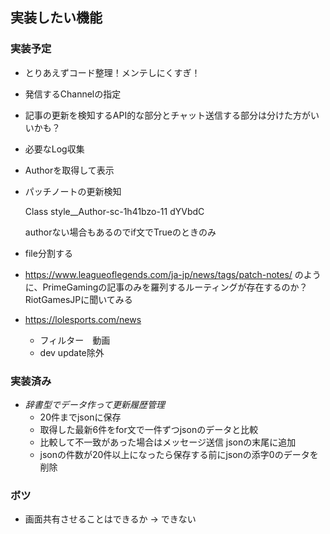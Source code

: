 ## 実装したい機能
### 実装予定
* とりあえずコード整理！メンテしにくすぎ！
* 発信するChannelの指定
* 記事の更新を検知するAPI的な部分とチャット送信する部分は分けた方がいいかも？
* 必要なLog収集
* Authorを取得して表示
* パッチノートの更新検知
  
  Class style__Author-sc-1h41bzo-11 dYVbdC

  authorない場合もあるのでif文でTrueのときのみ
* file分割する
* https://www.leagueoflegends.com/ja-jp/news/tags/patch-notes/ のように、PrimeGamingの記事のみを羅列するルーティングが存在するのか？RiotGamesJPに聞いてみる
* https://lolesports.com/news
  * フィルター　動画
  * dev update除外


### 実装済み
* _辞書型でデータ作って更新履歴管理_
  * 20件までjsonに保存
  * 取得した最新6件をfor文で一件ずつjsonのデータと比較
  * 比較して不一致があった場合はメッセージ送信 jsonの末尾に追加
  * jsonの件数が20件以上になったら保存する前にjsonの添字0のデータを削除

### ボツ
* 画面共有させることはできるか → できない
